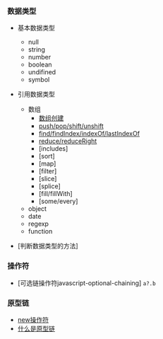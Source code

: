 ### 数据类型
  - 基本数据类型
    - null
    - string
    - number
    - boolean
    - undifined
    - symbol
  - 引用数据类型
    - 数组
      - [数组创建](./array/create.js)
      - [push/pop/shift/unshift](./array/push.js)
      - [find/findIndex/indexOf/lastIndexOf](./array/find.js)
      - [reduce/reduceRight](./array/reduce.js)
      - [includes]
      - [sort]
      - [map]
      - [filter]
      - [slice]
      - [splice]
      - [fill/fillWith] 
      - [some/every]
    - object
    - date
    - regexp
    - function

  - [判断数据类型的方法]
### 操作符
  - [可选链操作符javascript-optional-chaining] `a?.b`
### 原型链
  - [new操作符](./new/index.md)
  - [什么是原型链]()

